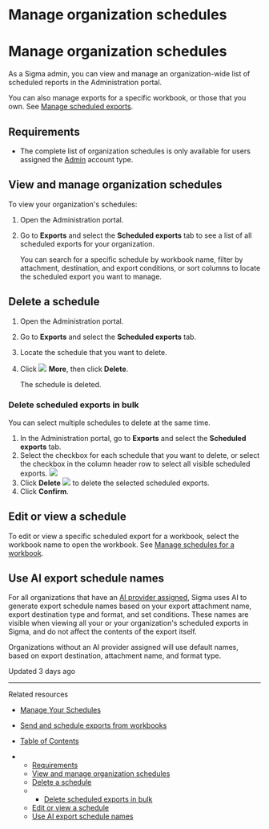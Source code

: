 # Manage organization schedules

# Manage organization schedules

As a Sigma admin, you can view and manage an organization-wide list of scheduled reports in the Administration portal.

You can also manage exports for a specific workbook, or those that you own. See [Manage scheduled exports](/docs/manage-scheduled-exports).

## Requirements

* The complete list of organization schedules is only available for users assigned the [Admin](/docs/user-account-types) account type.

## View and manage organization schedules

To view your organization's schedules:

1. Open the Administration portal.
2. Go to **Exports** and select the **Scheduled exports** tab to see a list of all scheduled exports for your organization.

   You can search for a specific schedule by workbook name, filter by attachment, destination, and export conditions, or sort columns to locate the scheduled export you want to manage.

## Delete a schedule

1. Open the Administration portal.
2. Go to **Exports** and select the **Scheduled exports** tab.
3. Locate the schedule that you want to delete.
4. Click ![](https://sigma-docs-screenshots.s3.us-west-2.amazonaws.com/Icons/more.svg) **More**, then click **Delete**.

   The schedule is deleted.

### Delete scheduled exports in bulk

You can select multiple schedules to delete at the same time.

1. In the Administration portal, go to **Exports** and select the **Scheduled exports** tab.
2. Select the checkbox for each schedule that you want to delete, or select the checkbox in the column header row to select all visible scheduled exports.
   ![](https://files.readme.io/61f67a8-bulkdeleteexports.png)
3. Click **Delete** ![](https://sigma-docs-screenshots.s3.us-west-2.amazonaws.com/Icons/trash.svg) to delete the selected scheduled exports.
4. Click **Confirm**.

## Edit or view a schedule

To edit or view a specific scheduled export for a workbook, select the workbook name to open the workbook.
See [Manage schedules for a workbook](/docs/manage-scheduled-exports#manage-schedules-for-a-workbook).

## Use AI export schedule names

For all organizations that have an [AI provider assigned](/docs/getting-started-with-ai), Sigma uses AI to generate export schedule names based on your export attachment name, export destination type and format, and set conditions. These names are visible when viewing all your or your organization's scheduled exports in Sigma, and do not affect the contents of the export itself.

Organizations without an AI provider assigned will use default names, based on export destination, attachment name, and format type.

Updated 3 days ago

---

Related resources

* [Manage Your Schedules](/docs/manage-your-schedules)
* [Send and schedule exports from workbooks](/docs/send-and-schedule-exports-from-workbooks)

* [Table of Contents](#)
* + [Requirements](#requirements)
  + [View and manage organization schedules](#view-and-manage-organization-schedules)
  + [Delete a schedule](#delete-a-schedule)
  + - [Delete scheduled exports in bulk](#delete-scheduled-exports-in-bulk)
  + [Edit or view a schedule](#edit-or-view-a-schedule)
  + [Use AI export schedule names](#use-ai-export-schedule-names)